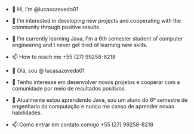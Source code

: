 - 👋 Hi, I’m @lucasazevedo01
- 👀 I’m interested in developing new projects and cooperating with the community through positive results.
- 🌱 I’m currently learning Java, I'm a 6th semester student of computer engineering and I never get tired of learning new skills.
- 📫 How to reach me +55 (27) 99258-8218

- 👋 Olá, sou @ lucasazevedo01
- 👀 Tenho interesse em desenvolver novos projetos e cooperar com a comunidade por meio de resultados positivos.
- 🌱 Atualmente estou aprendendo Java, sou um aluno do 6º semestre de engenharia da computação e nunca me canso de aprender novas habilidades.
- 📫 Como entrar em contato comigo +55 (27) 99258-8218
